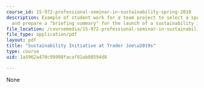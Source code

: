 ```yaml
---
course_id: 15-972-professional-seminar-in-sustainability-spring-2010
description: Example of student work for a team project to select a specific organization
  and prepare a "briefing summary" for the launch of a sustainability initiative.
file_location: /coursemedia/15-972-professional-seminar-in-sustainability-spring-2010/1a5962a470c99998facaf81ab88594d8_MIT15_972S10_pres03.pdf
file_type: application/pdf
layout: pdf
title: "Sustainability Initiative at Trader Joe\u2019s"
type: course
uid: 1a5962a470c99998facaf81ab88594d8

---
```

None